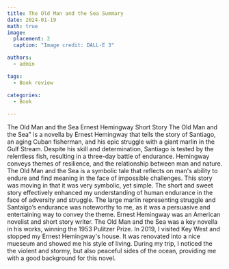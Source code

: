 ```yaml
---
title: The Old Man and the Sea Summary
date: 2024-01-19
math: true
image:
  placement: 2
  caption: "Image credit: DALL-E 3"

authors:
  - admin

tags:
  - Book review

categories:
  - Book
  
---
```


The Old Man and the Sea
Ernest Hemingway
Short Story
The Old Man and the Sea" is a novella by Ernest Hemingway that tells the story of Santiago, an aging Cuban fisherman, and his epic struggle with a giant marlin in the Gulf Stream. Despite his skill and determination, Santiago is tested by the relentless fish, resulting in a three-day battle of endurance. Hemingway conveys themes of resilience, and the relationship between man and nature. The Old Man and the Sea is a symbolic tale that reflects on man's ability to endure and find meaning in the face of impossible challenges.
This story was moving in that it was very symbolic, yet simple. The short and sweet story effectively enhanced my understanding of human endurance in the face of adversity and struggle. The large marlin representing struggle and Santaigo’s endurance was noteworthy to me, as it was a persuasive and entertaining way to convey the theme.
Ernest Hemingway was an American novelist and short story writer. The Old Man and the Sea was a key novella in his works, winning the 1953 Pulitzer Prize.
In 2019, I visited Key West and stopped my Ernest Hemingway's house. It was renovated into a nice mueseum and showed me his style of living. During my trip, I noticed the the violent and stormy, but also peaceful sides of the ocean, providing me with a good background for this novel.
